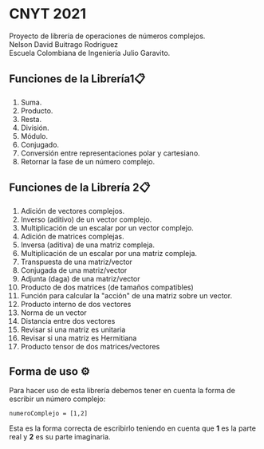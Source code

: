 # CNYT 2021
Proyecto de librería de operaciones de números complejos.\
Nelson David Buitrago Rodriguez\
Escuela Colombiana de Ingeniería Julio Garavito.

## Funciones de la Librería1📋
1. Suma.
2. Producto.
3. Resta.
4. División.
5. Módulo.
6. Conjugado.
7. Conversión entre representaciones polar y cartesiano.
8. Retornar la fase de un número complejo.

## Funciones de la Librería 2📋
1. Adición de vectores complejos.
2. Inverso (aditivo) de un vector complejo.
3. Multiplicación de un escalar por un vector complejo.
4. Adición de matrices complejas.
5. Inversa (aditiva) de una matriz compleja.
6. Multiplicación de un escalar por una matriz compleja.
7. Transpuesta de una matriz/vector
8. Conjugada de una matriz/vector
9. Adjunta (daga) de una matriz/vector
10. Producto de dos matrices (de tamaños compatibles)
11. Función para calcular la "acción" de una matriz sobre un vector.
12. Producto interno de dos vectores
13. Norma de un vector
14. Distancia entre dos vectores
15. Revisar si una matriz es unitaria
16. Revisar si una matriz es Hermitiana
17. Producto tensor de dos matrices/vectores

## Forma de uso ⚙️

Para hacer uso de esta librería debemos tener en cuenta la forma de escribir un número complejo:
```
numeroComplejo = [1,2] 
```
Esta es la forma correcta de escribirlo teniendo en cuenta que **1** es la parte real y **2** es su parte imaginaria.
